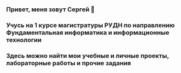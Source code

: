 ### Привет, меня зовут Сергей 👋
### Учусь на 1 курсе магистратуры РУДН по направлению Фундаментальная информатика и информационные технологии
### Здесь можно найти мои учебные и личные проекты, лабораторные работы и прочие задания
<!--
**la1login/la1login** is a ✨ _special_ ✨ repository because its `README.md` (this file) appears on your GitHub profile.

Here are some ideas to get you started:

- 🔭 I’m currently working on ...
- 🌱 I’m currently learning ...
- 👯 I’m looking to collaborate on ...
- 🤔 I’m looking for help with ...
- 💬 Ask me about ...
- 📫 How to reach me: ...
- 😄 Pronouns: ...
- ⚡ Fun fact: ...
-->
